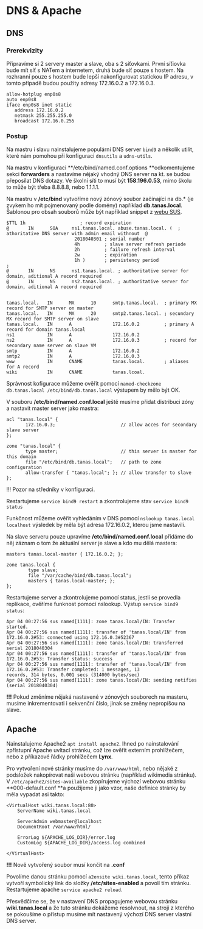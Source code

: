 # DNS & Apache

## DNS

### Prerekvizity

Připravíme si 2 servery master a slave, oba s 2 síťovkami. První síťiovka bude mít síť s NATem a internetem, druhá bude síť pouze s hostem. Na rozhranní pouze s hostem bude lepší nakonfigurovat statickou IP adresu, v tomto případě budou použity adresy 172.16.0.2 a 172.16.0.3.

```text
allow-hotplug enp0s8
auto enp0s8
iface enp0s8 inet static
   address 172.16.0.2
   netmask 255.255.255.0
   broadcast 172.16.0.255
```

### Postup

Na mastru i slavu nainstalujeme populární DNS server `bind9` a několik utilit, které nám pomohou při konfiguraci `dnsutils` a `udns-utils`.

Na mastru v konfiguraci **/etc/bind/named.conf.options **odkomentujeme sekci **forwarders** a nastavíme nějaký vhodný DNS server na kt. se budou přeposílat DNS dotazy. Ve školní síti to musí být **158.196.0.53**, mimo školu to může být třeba 8.8.8.8, nebo 1.1.1.1.

Na mastru v **/etc/bind** vytvoříme nový zónový soubor začínající na db.\* \(je zvykem ho mít pojmenovaný podle domény\) například **db.tanas.local**. Šablonou pro obsah souborů může být například snippet z [webu SUS](http://seidl.cs.vsb.cz/wiki/index.php/SUS#.C5.A0est.C3.A1_p.C5.99edn.C3.A1.C5.A1ka).

```text
$TTL 1h                    ; record expiration
@       IN      SOA     ns1.tanas.local. abuse.tanas.local. (  ; athoritative DNS server with admin email withnout  @
                         2018040301 ; serial number
                         4h         ; slave server refresh periode
                         2h         ; failure refresh interval
                         2w         ; expiration
                         1h )       ; persistency period
;
@       IN      NS      ns1.tanas.local. ; authoritative server for domain, aditional A record required
@       IN      NS      ns2.tanas.local. ; authoritative server for domain, aditional A record required


tanas.local.   IN      MX      10      smtp.tanas.local.  ; primary MX record for SMTP server on master
tanas.local.   IN      MX      20      smtp2.tanas.local. ; secundary MX record for SMTP server on slave
tanas.local.   IN      A               172.16.0.2         ; primary A record for domain tanas.local
ns1            IN      A               172.16.0.2
ns2            IN      A               172.16.0.3         ; record for secondary name server on slave VM
smtp           IN      A               172.16.0.2
smtp2          IN      A               172.16.0.3
www            IN      CNAME           tanas.local.       ; aliases for A record
wiki           IN      CNAME           tanas.lcoal.
```

Správnost kofigurace můžeme ověřit pomocí `named-checkzone db.tanas.local /etc/bind/db.tanas.local` výstupem by mělo být OK.

V souboru **/etc/bind/named.conf.local** ještě musíme přidat distribuci zóny a nastavit master server jako mastra:

```text
acl "tanas.local" {
       172.16.0.3;                        // allow acces for secondary slave server
};

zone "tanas.local" {
       type master;                       // this server is master for this domain
       file "/etc/bind/db.tanas.local";   // path to zone configuration
       allow-transfer { "tanas.local"; }; // allow transfer to slave
};
```

!!! Pozor na středníky v konfiguraci.

Restartujeme `service bind9 restart` a zkontrolujeme stav `service bind9 status`

Funkčnost můžeme ověřit vyhledáním v DNS pomocí `nslookup tanas.local localhost` výsledek by měla být adresa 172.16.0.2, kterou jsme nastavili.

Na slave serveru pouze upravíme **/etc/bind/named.conf.local** přidáme do něj záznam o tom že aktuální server je slave a kdo mu dělá mastera:

```text
masters tanas.local-master { 172.16.0.2; };

zone tanas.local {
        type slave;
        file "/var/cache/bind/db.tanas.local";
        masters { tanas.local-master; };
};
```

Restartujeme server a zkontrolujeme pomocí status, jestli se provedla replikace, ověříme funknost pomocí nslookup. Výstup `service bind9 status`:

```text
Apr 04 00:27:56 sus named[1111]: zone tanas.local/IN: Transfer started.
Apr 04 00:27:56 sus named[1111]: transfer of 'tanas.local/IN' from 172.16.0.2#53: connected using 172.16.0.3#52367
Apr 04 00:27:56 sus named[1111]: zone tanas.local/IN: transferred serial 2018040304
Apr 04 00:27:56 sus named[1111]: transfer of 'tanas.local/IN' from 172.16.0.2#53: Transfer status: success
Apr 04 00:27:56 sus named[1111]: transfer of 'tanas.local/IN' from 172.16.0.2#53: Transfer completed: 1 messages, 13
records, 314 bytes, 0.001 secs (314000 bytes/sec)
Apr 04 00:27:56 sus named[1111]: zone tanas.local/IN: sending notifies (serial 2018040304)
```

**!!!** Pokud změníme nějaká nastavené v zónových souborech na masteru, musíme inkrementovati i sekvenční číslo, jinak se změny nepropíšou na slave.

## Apache

Nainstalujeme Apache2 `apt install apache2`. Ihned po nainstalování zpřístupní Apache uvítací stránku, což lze ověřit externím prohlížečem, nebo z příkazové řádky prohlížečem **Lynx**.

Pro vytvoření nové stránky musíme do `/var/www/html`, nebo nějaké z podsložek nakopírovat naši webovou stránku \(například wikimedia stránku\). V `/etc/apache2/sites-available` zkopírujeme výchozí webovou stránku **000-default.conf **a použijeme ji jako vzor, naše definice stránky by měla vypadat asi takto:

```text
<VirtualHost wiki.tanas.local:80>
    ServerName wiki.tanas.local

    ServerAdmin webmaster@localhost
    DocumentRoot /var/www/html/

    ErrorLog ${APACHE_LOG_DIR}/error.log
    CustomLog ${APACHE_LOG_DIR}/access.log combined

</VirtualHost>
```

**!!!** Nově vytvořený soubor musí končit na **.conf**

Povolíme danou stránku pomocí `a2ensite wiki.tanas.local`, tento příkaz vytvoří symbolický link do složky **/etc/sites-enabled** a povolí tím stránku. Restartujeme apache `service apache2 reload`.

Přesvědčíme se, že v nastavení DNS propagujeme webovou stránku **wiki.tanas.local** a že tuto stránku dokážeme resolvnout, na stroji z kterého se pokoušíme o přístup musíme mít nastavený výchozí DNS server vlastní DNS server.

